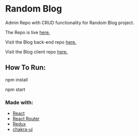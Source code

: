# Random Blog

Admin Repo with CRUD functionality for Random Blog project.

The Repo is live [here.](https://random-blog1.herokuapp.com/)

Visit the Blog back-end repo [here.](https://github.com/NadimRadjab/random-blog-backend)

Visit the Blog client repo [here.](https://github.com/NadimRadjab/random-blog-client)

## How To Run:

npm install

npm start

### Made with:

- [React](https://reactjs.org/)
- [React Router](https://reactrouter.com/)
- [Redux](https://redux.js.org/)
- [chakra-ui](https://chakra-ui.com/)
